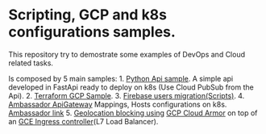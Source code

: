 # Scripting, GCP and k8s configurations samples.

This repository try to demostrate some examples of DevOps and Cloud related tasks.

Is composed by 5 main samples:
    1. [Python Api sample](01-python-crud-with-k8s-deploy/README.md). A simple api developed in FastApi ready to deploy on k8s (Use Cloud PubSub from the Api).
    2. [Terraform GCP Sample](https://github.com/esrodriguezpinzon/terraform-gcp-recipes/tree/dev).
    3. [Firebase users migration(Scripts)](03-firebase-users-migration/).
    4. [Ambassador ApiGateway](04-ambassador-apigateway-mapping-host-sample/) Mappings, Hosts configurations on k8s. [Ambassador link](https://www.getambassador.io/products/edge-stack/)
    5. [Geolocation blocking using](05-geolocation-blocking-armor/) [GCP Cloud Armor](https://cloud.google.com/armor) on top of an [GCE Ingress controller](https://github.com/kubernetes/ingress-gce)(L7 Load Balancer).
